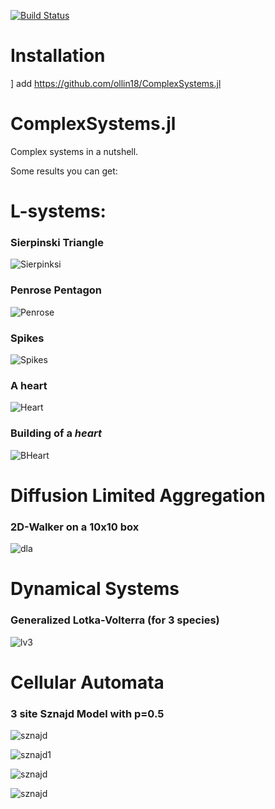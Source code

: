 [![Build Status](https://travis-ci.org/ollin18/ComplexSystems.jl.svg?branch=master)](https://travis-ci.org/ollin18/ComplexSystems.jl)

# Installation

] add https://github.com/ollin18/ComplexSystems.jl

# ComplexSystems.jl

Complex systems in a nutshell.

Some results you can get:

# L-systems:

### Sierpinski Triangle
![Sierpinksi](http://olangle.w3.uvm.edu/random/sierpinski.gif)

### Penrose Pentagon
![Penrose](http://olangle.w3.uvm.edu/random/penrose.gif)

### Spikes
![Spikes](http://olangle.w3.uvm.edu/random/spikes.gif)

### A heart
![Heart](http://olangle.w3.uvm.edu/random/lsystem.gif)

### Building of a *heart*
![BHeart](http://olangle.w3.uvm.edu/random/fast_build.gif)

# Diffusion Limited Aggregation

### 2D-Walker on a 10x10 box
![dla](http://olangle.w3.uvm.edu/random/initial.png)

# Dynamical Systems

### Generalized Lotka-Volterra (for 3 species)
![lv3](http://olangle.w3.uvm.edu/random/all_alpha_1.5-h_0.01.png)

# Cellular Automata

### 3 site Sznajd Model with p=0.5
![sznajd](http://olangle.w3.uvm.edu/random/3s05.gif)

![sznajd1](http://olangle.w3.uvm.edu/random/sznajd.png)

![sznajd](http://olangle.w3.uvm.edu/random/2sitebotsznajd.png)

![sznajd](http://olangle.w3.uvm.edu/random/3sitebotsznajd.png)
